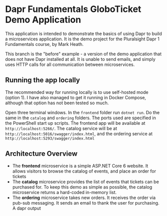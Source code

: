 # Dapr Fundamentals GloboTicket Demo Application

This application is intended to demonstrate the basics of using Dapr to build a microservices application. It is the demo project for the Pluralsight Dapr 1 Fundamentals course, by Mark Heath.

This branch is the "before" example - a version of the demo application that does not have Dapr installed at all. It is unable to send emails, and simply uses HTTP calls for all communication between microservices.

## Running the app locally
The recommended way for running locally is to use self-hosted mode (option 1). I have also managed to get it running in Docker Compose, although that option has not been tested so much.

Open three terminal windows. In the `frontend` folder run `dotnet run`. Do the same in the `catalog` and `ordering` folders. The ports used are specified in the PowerShell start up scripts. The frontend app will be available at `http://localhost:5266/`. The catalog service will be at `http://localhost:5016/swagger/index.html`, and the ordering service at `http://localhost:5293/swagger/index.html`


## Architecture Overview

- The **frontend** microservice is a simple ASP.NET Core 6 website. It allows visitors to browse the catalog of events, and place an order for tickets
- The **catalog** microservice provides the list of events that tickets can be purchased for. To keep this demo as simple as possible, the catalog microservice returns a hard-coded in-memory list.
- The **ordering** microservice takes new orders. It receives the order via pub-sub messaging. It sends an email to thank the user for purchasing. A dapr output
